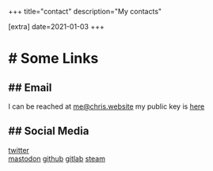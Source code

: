 +++
title="contact"
description="My contacts"

[extra]
date=2021-01-03
+++

# # Some Links 

## ## Email 
I can be reached at me@chris.website my public key is [here](/pub.gpg)  

## ## Social Media
[twitter](https://twitter.com/three_roundx)  
[mastodon](@threeround@fosstodon.org)
[github](https://github.com/chrisbirster)
[gitlab](https://gitlab.com/vortexlabsio)
[steam](https://steamcommunity.com/id/threeround)
